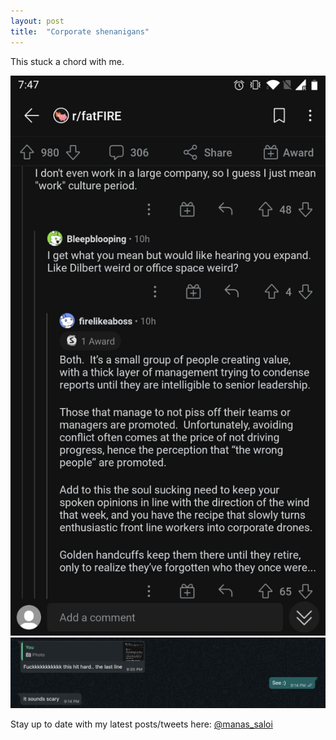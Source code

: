 ```yaml
---
layout: post
title:  "Corporate shenanigans"
---
```


This stuck a chord with me.

![corporate1](/assets/img/corporate1.png)
![corporate2](/assets/img/corporate2.png)

Stay up to date with my latest posts/tweets here: [@manas_saloi](http://twitter.com/manas_saloi)
